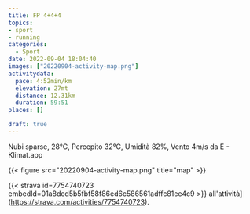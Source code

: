```yaml
---
title: FP 4+4+4
topics:
- sport
- running
categories:
  - Sport
date: 2022-09-04 18:04:40
images: ["20220904-activity-map.png"]
activitydata:
  pace: 4:52min/km
  elevation: 27mt
  distance: 12.31km
  duration: 59:51
places: []

draft: true
---
```


Nubi sparse, 28°C, Percepito 32°C, Umidità 82%, Vento 4m/s da E - Klimat.app

<!--more-->




{{< figure src="20220904-activity-map.png" title="map" >}}


{{< strava id=7754740723 embedId=01a8ded5b5fbf58f86ed6c586561adffc81ee4c9 >}} all'attività](https://strava.com/activities/7754740723).
